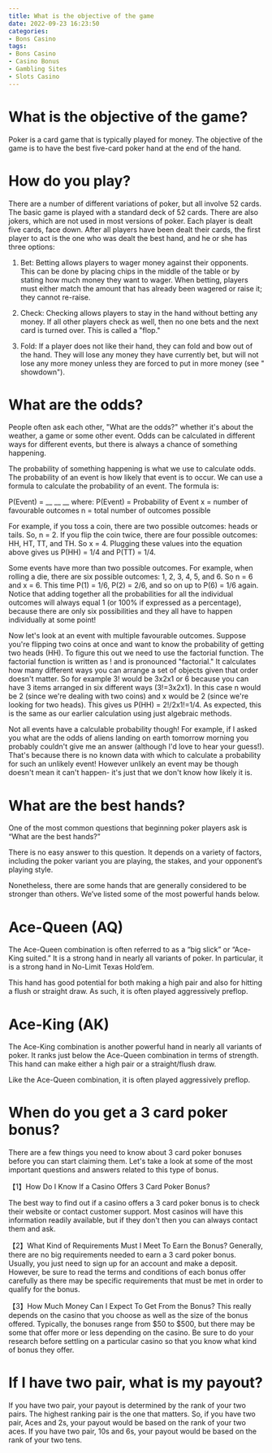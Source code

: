 ```yaml
---
title: What is the objective of the game
date: 2022-09-23 16:23:50
categories:
- Bons Casino
tags:
- Bons Casino
- Casino Bonus
- Gambling Sites
- Slots Casino
---
```



#  What is the objective of the game?

Poker is a card game that is typically played for money. The objective of the game is to have the best five-card poker hand at the end of the hand.

# How do you play?

There are a number of different variations of poker, but all involve 52 cards. The basic game is played with a standard deck of 52 cards. There are also jokers, which are not used in most versions of poker. Each player is dealt five cards, face down. After all players have been dealt their cards, the first player to act is the one who was dealt the best hand, and he or she has three options:

1) Bet: Betting allows players to wager money against their opponents. This can be done by placing chips in the middle of the table or by stating how much money they want to wager. When betting, players must either match the amount that has already been wagered or raise it; they cannot re-raise.

2) Check: Checking allows players to stay in the hand without betting any money. If all other players check as well, then no one bets and the next card is turned over. This is called a "flop."

3) Fold: If a player does not like their hand, they can fold and bow out of the hand. They will lose any money they have currently bet, but will not lose any more money unless they are forced to put in more money (see " showdown").

#  What are the odds?

People often ask each other, "What are the odds?" whether it's about the weather, a game or some other event. Odds can be calculated in different ways for different events, but there is always a chance of something happening.

The probability of something happening is what we use to calculate odds. The probability of an event is how likely that event is to occur. We can use a formula to calculate the probability of an event. The formula is:

P(Event) = 
__ 
__ 
__ where: 
P(Event) = Probability of Event 
x = number of favourable outcomes 
n = total number of outcomes possible

For example, if you toss a coin, there are two possible outcomes: heads or tails. So, n = 2. If you flip the coin twice, there are four possible outcomes: HH, HT, TT, and TH. So x = 4. Plugging these values into the equation above gives us P(HH) = 1/4 and P(TT) = 1/4.

Some events have more than two possible outcomes. For example, when rolling a die, there are six possible outcomes: 1, 2, 3, 4, 5, and 6. So n = 6 and x = 6. This time P(1) = 1/6, P(2) = 2/6, and so on up to P(6) = 1/6 again. Notice that adding together all the probabilities for all the individual outcomes will always equal 1 (or 100% if expressed as a percentage), because there are only six possibilities and they all have to happen individually at some point!

Now let's look at an event with multiple favourable outcomes. Suppose you're flipping two coins at once and want to know the probability of getting two heads (HH). To figure this out we need to use the factorial function. The factorial function is written as ! and is pronounced "factorial." It calculates how many different ways you can arrange a set of objects given that order doesn't matter. So for example 3! would be 3x2x1 or 6 because you can have 3 items arranged in six different ways (3!=3x2x1). In this case n would be 2 (since we're dealing with two coins) and x would be 2 (since we're looking for two heads). This gives us P(HH) = 2!/2x1!=1/4. As expected, this is the same as our earlier calculation using just algebraic methods.

Not all events have a calculable probability though! For example, if I asked you what are the odds of aliens landing on earth tomorrow morning you probably couldn't give me an answer (although I'd love to hear your guess!). That's because there is no known data with which to calculate a probability for such an unlikely event! However unlikely an event may be though doesn't mean it can't happen- it's just that we don't know how likely it is.

#  What are the best hands?

One of the most common questions that beginning poker players ask is “What are the best hands?”

There is no easy answer to this question. It depends on a variety of factors, including the poker variant you are playing, the stakes, and your opponent’s playing style.

Nonetheless, there are some hands that are generally considered to be stronger than others. We’ve listed some of the most powerful hands below.

# Ace-Queen (AQ)

The Ace-Queen combination is often referred to as a “big slick” or “Ace-King suited.” It is a strong hand in nearly all variants of poker. In particular, it is a strong hand in No-Limit Texas Hold’em.

This hand has good potential for both making a high pair and also for hitting a flush or straight draw. As such, it is often played aggressively preflop.

# Ace-King (AK)

The Ace-King combination is another powerful hand in nearly all variants of poker. It ranks just below the Ace-Queen combination in terms of strength. This hand can make either a high pair or a straight/flush draw.

Like the Ace-Queen combination, it is often played aggressively preflop.

#  When do you get a 3 card poker bonus?

There are a few things you need to know about 3 card poker bonuses before you can start claiming them. Let's take a look at some of the most important questions and answers related to this type of bonus.

【1】How Do I Know If a Casino Offers 3 Card Poker Bonus?
 
The best way to find out if a casino offers a 3 card poker bonus is to check their website or contact customer support. Most casinos will have this information readily available, but if they don't then you can always contact them and ask.

【2】What Kind of Requirements Must I Meet To Earn the Bonus? 
Generally, there are no big requirements needed to earn a 3 card poker bonus. Usually, you just need to sign up for an account and make a deposit. However, be sure to read the terms and conditions of each bonus offer carefully as there may be specific requirements that must be met in order to qualify for the bonus.

【3】How Much Money Can I Expect To Get From the Bonus? 
This really depends on the casino that you choose as well as the size of the bonus offered. Typically, the bonuses range from $50 to $500, but there may be some that offer more or less depending on the casino. Be sure to do your research before settling on a particular casino so that you know what kind of bonus they offer.

#  If I have two pair, what is my payout?

If you have two pair, your payout is determined by the rank of your two pairs. The highest ranking pair is the one that matters. So, if you have two pair, Aces and 2s, your payout would be based on the rank of your two aces. If you have two pair, 10s and 6s, your payout would be based on the rank of your two tens.